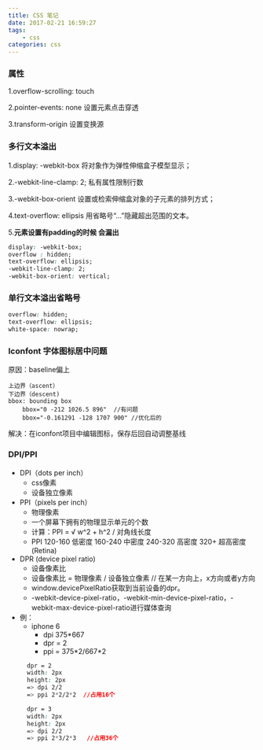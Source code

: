 ```yaml
---
title: CSS 笔记
date: 2017-02-21 16:59:27
tags:
    - css
categories: css
---
```

### 属性
1.overflow-scrolling: touch

2.pointer-events: none 设置元素点击穿透

3.transform-origin 设置变换源
<!--more-->
### 多行文本溢出
1.display: -webkit-box 将对象作为弹性伸缩盒子模型显示；

2.-webkit-line-clamp: 2; 私有属性限制行数

3.-webkit-box-orient 设置或检索伸缩盒对象的子元素的排列方式；

4.text-overflow: ellipsis 用省略号“…”隐藏超出范围的文本。

5.**元素设置有padding的时候 会漏出**

```css
display: -webkit-box;
overflow : hidden;
text-overflow: ellipsis;
-webkit-line-clamp: 2;
-webkit-box-orient: vertical;
```
### 单行文本溢出省略号
```css
overflow: hidden;
text-overflow: ellipsis;
white-space: nowrap;
```
### Iconfont 字体图标居中问题
原因：baseline偏上
```text
上边界（ascent）
下边界（descent)
bbox: bounding box
    bbox="0 -212 1026.5 896"  //有问题
    bbox="-0.161291 -128 1707 900" //优化后的
```
解决：在iconfont项目中编辑图标，保存后回自动调整基线

### DPI/PPI
+ DPI（dots per inch）
    - css像素
    - 设备独立像素
+ PPI（pixels per inch）
    - 物理像素
    - 一个屏幕下拥有的物理显示单元的个数
    - 计算：PPI = √ w^2 + h^2 / 对角线长度
    - PPI 120-160 低密度 160-240 中密度 240-320 高密度 320+ 超高密度(Retina)
+ DPR (device pixel ratio)
    - 设备像素比
    - 设备像素比 = 物理像素 / 设备独立像素 // 在某一方向上，x方向或者y方向
    - window.devicePixelRatio获取到当前设备的dpr。
    - -webkit-device-pixel-ratio，-webkit-min-device-pixel-ratio，-webkit-max-device-pixel-ratio进行媒体查询
+ 例：
    - iphone 6 
        + dpi 375\*667
        + dpr = 2
        + ppi = 375\*2/667\*2
    ```css
      dpr = 2
      width: 2px
      height: 2px
      => dpi 2/2
      => ppi 2*2/2*2  //占用16个
    
      dpr = 3 
      width: 2px
      height: 2px
      => dpi 2/2
      => ppi 2*3/2*3   //占用36个
    ```
        
